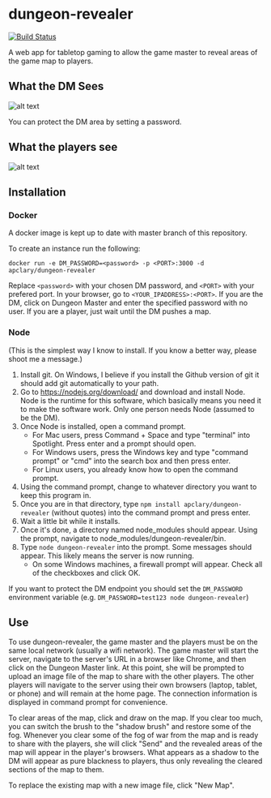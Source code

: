# dungeon-revealer

[![Build Status](https://travis-ci.org/apclary/dungeon-revealer.svg?branch=master)](https://travis-ci.org/apclary/dungeon-revealer)

A web app for tabletop gaming to allow the game master to reveal areas of the game map to players.

## What the DM Sees

![alt text](http://apclary.github.io/dungeon-revealer/img/example_dm_1.jpeg "DM's view")

You can protect the DM area by setting a password.

## What the players see

![alt text](https://apclary.github.io/dungeon-revealer/img/example_player_1.jpeg "Player's view")

## Installation

### Docker

A docker image is kept up to date with master branch of this repository.

To create an instance run the following:

`docker run -e DM_PASSWORD=<password> -p <PORT>:3000 -d apclary/dungeon-revealer`

Replace `<password>` with your chosen DM password, and `<PORT>` with your prefered port.
In your browser, go to `<YOUR_IPADDRESS>:<PORT>`.
If you are the DM, click on Dungeon Master and enter the specified password with no user.
If you are a player, just wait until the DM pushes a map.

### Node

(This is the simplest way I know to install. If you know a better way, please shoot me a message.)

1. Install git. On Windows, I believe if you install the Github version of git it should add git automatically to your path.
1. Go to https://nodejs.org/download/ and download and install Node. Node is the runtime for this software, which basically means you need it to make the software work. Only one person needs Node (assumed to be the DM).
1. Once Node is installed, open a command prompt.
   - For Mac users, press Command + Space and type "terminal" into Spotlight. Press enter and a prompt should open.
   - For Windows users, press the Windows key and type "command prompt" or "cmd" into the search box and then press enter.
   - For Linux users, you already know how to open the command prompt.
1. Using the command prompt, change to whatever directory you want to keep this program in.
1. Once you are in that directory, type `npm install apclary/dungeon-revealer` (without quotes) into the command prompt and press enter.
1. Wait a little bit while it installs.
1. Once it's done, a directory named node_modules should appear. Using the prompt, navigate to node_modules/dungeon-revealer/bin.
1. Type `node dungeon-revealer` into the prompt. Some messages should appear. This likely means the server is now running.
   - On some Windows machines, a firewall prompt will appear. Check all of the checkboxes and click OK.

If you want to protect the DM endpoint you should set the `DM_PASSWORD` environment variable (e.g. `DM_PASSWORD=test123 node dungeon-revealer`)

## Use

To use dungeon-revealer, the game master and the players must be on the same local network (usually a wifi network). The game master will start the server, navigate to the server's URL in a browser like Chrome, and then click on the Dungeon Master link. At this point, she will be prompted to upload an image file of the map to share with the other players. The other players will navigate to the server using their own browsers (laptop, tablet, or phone) and will remain at the home page. The connection information is displayed in command prompt for convenience.

To clear areas of the map, click and draw on the map. If you clear too much, you can switch the brush to the "shadow brush" and restore some of the fog. Whenever you clear some of the fog of war from the map and is ready to share with the players, she will click "Send" and the revealed areas of the map will appear in the player's browsers. What appears as a shadow to the DM will appear as pure blackness to players, thus only revealing the cleared sections of the map to them.

To replace the existing map with a new image file, click "New Map".
